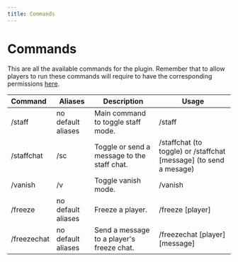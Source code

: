 ```yaml
---
title: Commands
---
```

# Commands

This are all the available commands for the plugin. Remember that to allow players to run these commands will require to have the corresponding permissions [here](https://nookure-docs.pages.dev/nkstaff/permissions.html).


| Command     | Aliases            | Description                                 | Usage                                                             |
| :------------ | -------------------- | --------------------------------------------- | ------------------------------------------------------------------- |
| /staff      | no default aliases | Main command to toggle staff mode.          | /staff                                                            |
| /staffchat  | /sc                | Toggle or send a message to the staff chat. | /staffchat (to toggle) or /staffchat [message] (to send a mesage) |
| /vanish     | /v                 | Toggle vanish mode.                         | /vanish                                                           |
| /freeze     | no default aliases | Freeze a player.                            | /freeze [player]                                                  |
| /freezechat | no default aliases | Send a message to a player's freeze chat.   | /freezechat [player] [message]                                    |
